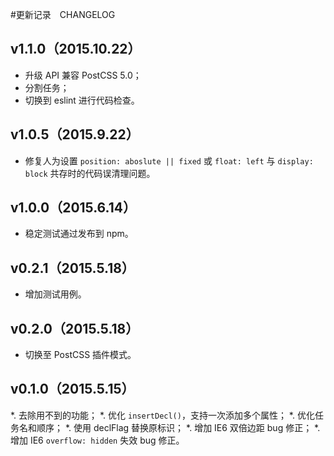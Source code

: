 #更新记录　CHANGELOG

## v1.1.0（2015.10.22）
* 升级 API 兼容 PostCSS 5.0；
* 分割任务；
* 切换到 eslint 进行代码检查。

## v1.0.5（2015.9.22）
* 修复人为设置 `position: aboslute || fixed` 或 `float: left` 与 `display: block` 共存时的代码误清理问题。

## v1.0.0（2015.6.14）
* 稳定测试通过发布到 npm。

## v0.2.1（2015.5.18）
* 增加测试用例。

## v0.2.0（2015.5.18）
* 切换至 PostCSS 插件模式。

## v0.1.0（2015.5.15）
*. 去除用不到的功能；
*. 优化 `insertDecl()`，支持一次添加多个属性；
*. 优化任务名和顺序；
*. 使用 declFlag 替换原标识；
*. 增加 IE6 双倍边距 bug 修正；
*. 增加 IE6 `overflow: hidden` 失效 bug 修正。
